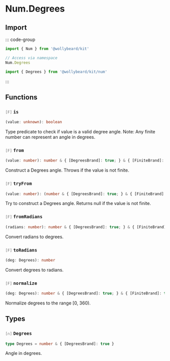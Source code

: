 # Num.Degrees

## Import

::: code-group

```typescript [Namespace]
import { Num } from '@wollybeard/kit'

// Access via namespace
Num.Degrees
```

```typescript [Barrel]
import { Degrees } from '@wollybeard/kit/num'
```

:::

## Functions

### <span style="opacity: 0.6; font-weight: normal; font-size: 0.85em;">`[F]`</span> `is`

```typescript
(value: unknown): boolean
```

<SourceLink href="https://github.com/jasonkuhrt/kit/blob/main/./src/domains/num/degrees/degrees.ts#L20" />

Type predicate to check if value is a valid degree angle. Note: Any finite number can represent an angle in degrees.

### <span style="opacity: 0.6; font-weight: normal; font-size: 0.85em;">`[F]`</span> `from`

```typescript
(value: number): number & { [DegreesBrand]: true; } & { [FiniteBrand]: true; }
```

<SourceLink href="https://github.com/jasonkuhrt/kit/blob/main/./src/domains/num/degrees/degrees.ts#L28" />

Construct a Degrees angle. Throws if the value is not finite.

### <span style="opacity: 0.6; font-weight: normal; font-size: 0.85em;">`[F]`</span> `tryFrom`

```typescript
(value: number): (number & { [DegreesBrand]: true; } & { [FiniteBrand]: true; }) | null
```

<SourceLink href="https://github.com/jasonkuhrt/kit/blob/main/./src/domains/num/degrees/degrees.ts#L39" />

Try to construct a Degrees angle. Returns null if the value is not finite.

### <span style="opacity: 0.6; font-weight: normal; font-size: 0.85em;">`[F]`</span> `fromRadians`

```typescript
(radians: number): number & { [DegreesBrand]: true; } & { [FiniteBrand]: true; }
```

<SourceLink href="https://github.com/jasonkuhrt/kit/blob/main/./src/domains/num/degrees/degrees.ts#L46" />

Convert radians to degrees.

### <span style="opacity: 0.6; font-weight: normal; font-size: 0.85em;">`[F]`</span> `toRadians`

```typescript
(deg: Degrees): number
```

<SourceLink href="https://github.com/jasonkuhrt/kit/blob/main/./src/domains/num/degrees/degrees.ts#L53" />

Convert degrees to radians.

### <span style="opacity: 0.6; font-weight: normal; font-size: 0.85em;">`[F]`</span> `normalize`

```typescript
(deg: Degrees): number & { [DegreesBrand]: true; } & { [FiniteBrand]: true; }
```

<SourceLink href="https://github.com/jasonkuhrt/kit/blob/main/./src/domains/num/degrees/degrees.ts#L60" />

Normalize degrees to the range [0, 360).

## Types

### <span style="opacity: 0.6; font-weight: normal; font-size: 0.85em;">`[∩]`</span> `Degrees`

```typescript
type Degrees = number & { [DegreesBrand]: true }
```

<SourceLink href="https://github.com/jasonkuhrt/kit/blob/main/./src/domains/num/degrees/degrees.ts#L14" />

Angle in degrees.
